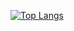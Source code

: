 [![Top Langs](https://github-readme-stats.vercel.app/api/top-langs/?username=ParkJunhyun0304)](https://github.com/anuraghazra/github-readme-stats)
